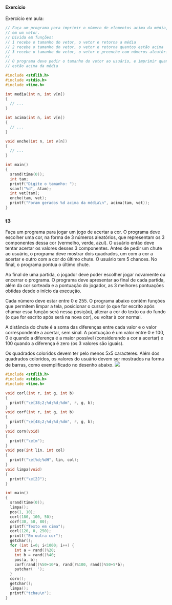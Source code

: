 #### Exercício

Exercício em aula:
```c
// Faça um programa para imprimir o número de elementos acima da média,
// em um vetor.
// Divida em funções:
// 1 recebe o tamanho do vetor, o vetor e retorna a média
// 2 recebe o tamanho do vetor, o vetor e retorna quantos estão acima
// 3 recebe o tamanho do vetor, o vetor e preenche com números aleatórios
//
// O programa deve pedir o tamanho do vetor ao usuário, e imprimir quantos
// estão acima da média

#include <stdlib.h>
#include <stdio.h>
#include <time.h>

int media(int n, int v[n])
{
  // ...
}

int acima(int n, int v[n])
{
  // ...
}

void enche(int n, int v[n])
{
  // ...
}

int main()
{
  srand(time(0));
  int tam;
  printf("Digite o tamanho: ");
  scanf("%d", &tam);
  int vet[tam];
  enche(tam, vet);
  printf("Foram gerados %d acima da média\n", acima(tam, vet));
}
```
### t3

Faça um programa para jogar um jogo de acertar a cor.
O programa deve escolher uma cor, na forma de 3 números aleatórios, que representam os 3 componentes dessa cor (vermelho, verde, azul).
O usuário então deve tentar acertar os valores desses 3 componentes.
Antes de pedir um chute ao usuário, o programa deve mostrar dois quadrados, um com a cor a acertar e outro com a cor do último chute.
O usuário tem 5 chances.
No final, o programa pontua o último chute.

Ao final de uma partida, o jogador deve poder escolher jogar novamente ou encerrar o programa.
O programa deve apresentar ao final de cada partida, além da cor sorteada e a pontuação do jogador, as 3 melhores pontuações obtidas desde o início da execução.

Cada número deve estar entre 0 e 255.
O programa abaixo contém funções que permitem limpar a tela, posicionar o cursor (o que for escrito após chamar essa função será nessa posição),
alterar a cor do texto ou do fundo (o que for escrito após será na nova cor), ou voltar à cor normal.

A distância do chute é a soma das diferenças entre cada valor e o valor correspondente a acertar, sem sinal.
A pontuação é um valor entre 0 e 100, 0 é quando a diferença é a maior possível (considerando a cor a acertar) e 100 quando a diferença é zero (os 3 valores são iguais).

Os quadrados coloridos devem ter pelo menos 5x5 caracteres.
Além dos quadrados coloridos, os valores do usuário devem ser mostrados na forma de barras, como exemplificado no desenho abaixo.
![](barra.png)

```c
#include <stdlib.h>
#include <stdio.h>
#include <time.h>

void corl(int r, int g, int b)
{
  printf("\e[38;2;%d;%d;%dm", r, g, b);
}
void corf(int r, int g, int b)
{
  printf("\e[48;2;%d;%d;%dm", r, g, b);
}
void corn(void)
{
  printf("\e[m");
}
void pos(int lin, int col)
{
  printf("\e[%d;%dH", lin, col);
}
void limpa(void)
{
  printf("\e[2J");
}

int main()
{
  srand(time(0));
  limpa();
  pos(1, 10);
  corl(180, 100, 50);
  corf(30, 50, 80);
  printf("Texto em cima");
  corl(120, 0, 250);
  printf("Em outra cor");
  getchar();
  for (int i=0; i<1000; i++) {
    int a = rand()%20;
    int b = rand()%40;
    pos(a, b);
    corf(rand()%50+10*a, rand()%100, rand()%50+5*b);
    putchar(' ');
  }
  corn();
  getchar();
  limpa();
  printf("tchau\n");
}
```
